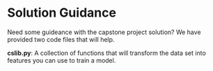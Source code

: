 # Solution Guidance

Need some guideance with the capstone project solution?  We have provided two code files that will help.

**cslib.py**: A collection of functions that will transform the data set into features you can use to train a model.


